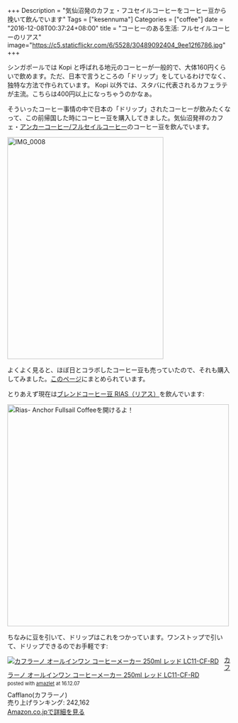 +++
Description = "気仙沼発のカフェ・フユセイルコーヒーをコーヒー豆から挽いて飲んでいます"
Tags = ["kesennuma"]
Categories = ["coffee"]
date = "2016-12-08T00:37:24+08:00"
title = "コーヒーのある生活: フルセイルコーヒーのリアス"
image="https://c5.staticflickr.com/6/5528/30489092404_9ee12f6786.jpg"
+++

シンガポールでは Kopi と呼ばれる地元のコーヒーが一般的で、大体160円くらいで飲めます。ただ、日本で言うところの「ドリップ」をしているわけでなく、独特な方法で作られています。 Kopi 以外では、スタバに代表されるカフェラテが主流。こちらは400円以上になっちゃうのかなぁ。

そういったコーヒー事情の中で日本の「ドリップ」されたコーヒーが飲みたくなって、この前帰国した時にコーヒー豆を購入してきました。気仙沼発祥のカフェ・[アンカーコーヒー/フルセイルコーヒー](http://www.anchor2fullsail.co.jp/)のコーヒー豆を飲んでいます。

<a data-flickr-embed="true"  href="https://www.flickr.com/photos/42332031@N02/31370540821/in/dateposted/" title="IMG_0008"><img src="https://c6.staticflickr.com/6/5752/31370540821_00d06f950b.jpg" width="352" height="500" alt="IMG_0008"></a><script async src="//embedr.flickr.com/assets/client-code.js" charset="utf-8"></script>

よくよく見ると、ほぼ日とコラボしたコーヒー豆も売っていたので、それも購入してみました。[このページ](https://www.1101.com/store/coffee/)にまとめられています。

とりあえず現在は[ブレンドコーヒー豆 RIAS（リアス）](http://anchor2fullsail.shop-pro.jp/?pid=94781610)を飲んでいます:

<a data-flickr-embed="true"  href="https://www.flickr.com/photos/42332031@N02/30489092404/in/dateposted/" title="Rias- Anchor Fullsail Coffeeを開けるよ！"><img src="https://c5.staticflickr.com/6/5528/30489092404_9ee12f6786.jpg" width="500" height="500" alt="Rias- Anchor Fullsail Coffeeを開けるよ！"></a><script async src="//embedr.flickr.com/assets/client-code.js" charset="utf-8"></script>

ちなみに豆を引いて、ドリップはこれをつかっています。ワンストップで引いて、ドリップできるのでお手軽です:

<div class="amazlet-box" style="margin-bottom:0px;"><div class="amazlet-image" style="float:left;margin:0px 12px 1px 0px;"><a href="https://www.amazon.co.jp/exec/obidos/ASIN/B00VRYMTT8/simsnes-22/ref=nosim/" name="amazletlink" target="_blank"><img src="https://images-na.ssl-images-amazon.com/images/I/31JzUAUD4tL._SL160_.jpg" alt="カフラーノ オールインワン コーヒーメーカー 250ml レッド LC11-CF-RD" style="border: none;" /></a></div><div class="amazlet-info" style="line-height:120%; margin-bottom: 10px"><div class="amazlet-name" style="margin-bottom:10px;line-height:120%"><a href="https://www.amazon.co.jp/exec/obidos/ASIN/B00VRYMTT8/simsnes-22/ref=nosim/" name="amazletlink" target="_blank">カフラーノ オールインワン コーヒーメーカー 250ml レッド LC11-CF-RD</a><div class="amazlet-powered-date" style="font-size:80%;margin-top:5px;line-height:120%">posted with <a href="http://www.amazlet.com/" title="amazlet" target="_blank">amazlet</a> at 16.12.07</div></div><div class="amazlet-detail">Cafflano(カフラーノ) <br />売り上げランキング: 242,162<br /></div><div class="amazlet-sub-info" style="float: left;"><div class="amazlet-link" style="margin-top: 5px"><a href="https://www.amazon.co.jp/exec/obidos/ASIN/B00VRYMTT8/simsnes-22/ref=nosim/" name="amazletlink" target="_blank">Amazon.co.jpで詳細を見る</a></div></div></div><div class="amazlet-footer" style="clear: left"></div></div>
